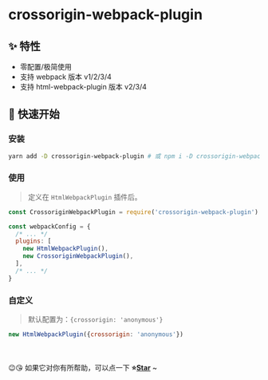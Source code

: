 # crossorigin-webpack-plugin

## ✨ 特性

- 零配置/极简使用
- 支持 webpack 版本 v1/2/3/4
- 支持 html-webpack-plugin 版本 v2/3/4

## 🚀 快速开始

### 安装

```bash
yarn add -D crossorigin-webpack-plugin # 或 npm i -D crossorigin-webpack-plugin
```

### 使用

> 定义在 `HtmlWebpackPlugin` 插件后。

```js
const CrossoriginWebpackPlugin = require('crossorigin-webpack-plugin')

const webpackConfig = {
  /* ... */
  plugins: [
    new HtmlWebpackPlugin(),
    new CrossoriginWebpackPlugin(),
  ],
  /* ... */
}
```

### 自定义

> 默认配置为：`{crossorigin: 'anonymous'}`

```js
new HtmlWebpackPlugin({crossorigin: 'anonymous'})
```

<br>
<br>
😉😘 如果它对你有所帮助，可以点一下 <b>⭐️<a href="#">Star</a></b> ~
